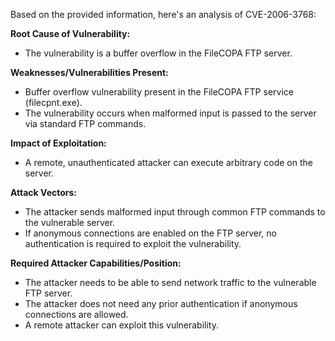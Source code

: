 Based on the provided information, here's an analysis of CVE-2006-3768:

**Root Cause of Vulnerability:**
- The vulnerability is a buffer overflow in the FileCOPA FTP server.

**Weaknesses/Vulnerabilities Present:**
- Buffer overflow vulnerability present in the FileCOPA FTP service (filecpnt.exe).
- The vulnerability occurs when malformed input is passed to the server via standard FTP commands.

**Impact of Exploitation:**
- A remote, unauthenticated attacker can execute arbitrary code on the server.

**Attack Vectors:**
- The attacker sends malformed input through common FTP commands to the vulnerable server.
- If anonymous connections are enabled on the FTP server, no authentication is required to exploit the vulnerability.

**Required Attacker Capabilities/Position:**
- The attacker needs to be able to send network traffic to the vulnerable FTP server.
- The attacker does not need any prior authentication if anonymous connections are allowed.
- A remote attacker can exploit this vulnerability.